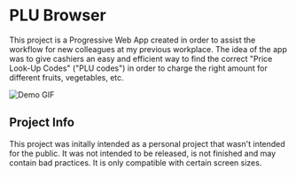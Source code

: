 # PLU Browser
This project is a Progressive Web App created in order to assist the workflow for new colleagues at my previous workplace. The idea of the app was to give cashiers an easy and efficient way to find the correct "Price Look-Up Codes" ("PLU codes") in order to charge the right amount for different fruits, vegetables, etc.

![Demo GIF](https://i.imgur.com/VINl7rt.gif)

## Project Info
This project was initally intended as a personal project that wasn't intended for the public. It was not intended to be released, is not finished and may contain bad practices. It is only compatible with certain screen sizes.
